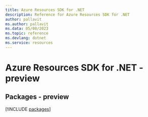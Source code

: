 ```yaml
---
title: Azure Resources SDK for .NET
description: Reference for Azure Resources SDK for .NET
author: pallavit
ms.author: pallavit
ms.data: 05/08/2023
ms.topic: reference
ms.devlang: dotnet
ms.service: resources
---
```

# Azure Resources SDK for .NET - preview
## Packages - preview
[!INCLUDE [packages](resources-index.md)]